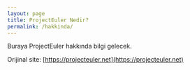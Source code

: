 ```yaml
---
layout: page
title: ProjectEuler Nedir?
permalink: /hakkinda/
---
```


Buraya ProjectEuler hakkında bilgi gelecek.

Orijinal site: [https://projecteuler.net](https://projecteuler.net)
